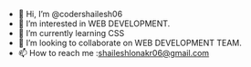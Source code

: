 - 👋 Hi, I’m @codershailesh06
- 👀 I’m interested in WEB DEVELOPMENT.
- 🌱 I’m currently learning CSS
- 💞️ I’m looking to collaborate on WEB DEVELOPMENT TEAM.
- 📫 How to reach me :shaileshlonakr06@gmail.com

<!---
codershailesh06/codershailesh06 is a ✨ special ✨ repository because its `README.md` (this file) appears on your GitHub profile.
You can click the Preview link to take a look at your changes.
--->
